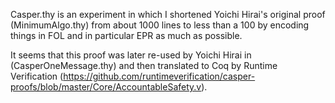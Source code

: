 Casper.thy is an experiment in which I shortened Yoichi Hirai's original proof (MinimumAlgo.thy) from about 1000 lines to less than a 100 by encoding things in FOL and in particular EPR as much as possible.

It seems that this proof was later re-used by Yoichi Hirai in (CasperOneMessage.thy) and then translated to Coq by Runtime Verification (https://github.com/runtimeverification/casper-proofs/blob/master/Core/AccountableSafety.v).
